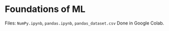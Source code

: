 # Foundations of ML
Files: `NumPy.ipynb`, `pandas.ipynb`, `pandas_dataset.csv`
Done in Google Colab.
